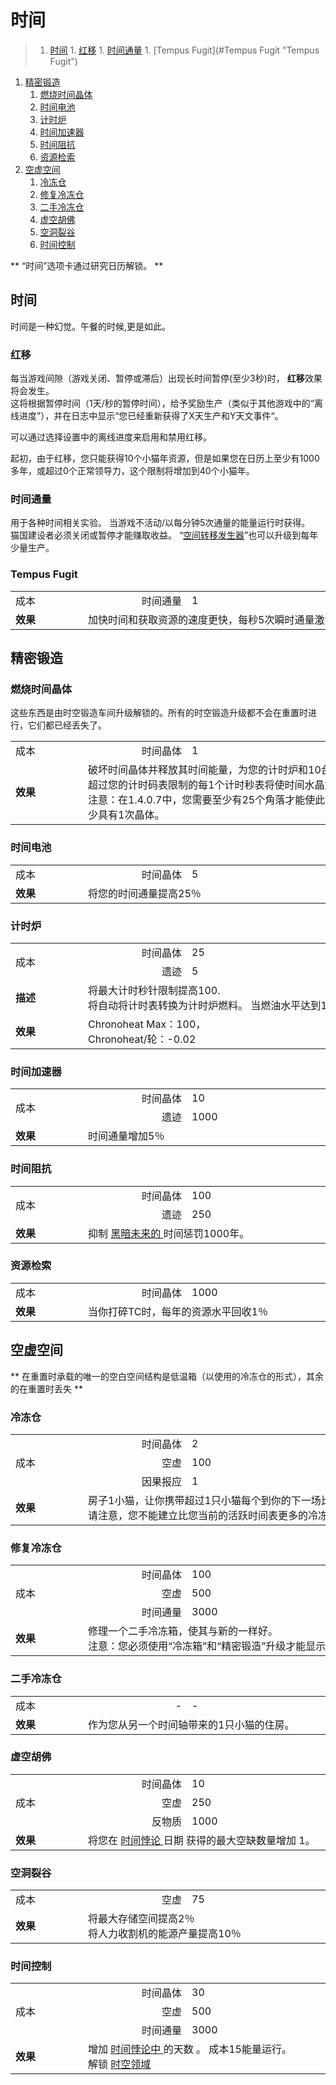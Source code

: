 # 时间

>1. [时间](#时间 "时间")
	1. [红移](#红移 "红移")
	1. [时间通量](#时间通量 "时间通量")
	1. [Tempus Fugit](#Tempus Fugit "Tempus Fugit")
1. [精密锻造](#精密锻造 "精密锻造")
	1. [燃烧时间晶体](#燃烧时间晶体 "燃烧时间晶体")
	1. [时间电池](#时间电池 "时间电池")
	1. [计时炉](#计时炉 "计时炉")
	1. [时间加速器](#时间加速器 "时间加速器")
	1. [时间阻抗](#时间阻抗 "时间阻抗")
	1. [资源检索](#资源检索 "资源检索")
1. [空虚空间](#空虚空间 "空虚空间")
	1. [冷冻仓](#冷冻仓 "冷冻仓")
	1. [修复冷冻仓](#修复冷冻仓 "修复冷冻仓")
	1. [二手冷冻仓](#二手冷冻仓 "二手冷冻仓")
	1. [虚空胡佛](#虚空胡佛 "虚空胡佛")
	1. [空洞裂谷](#空洞裂谷 "空洞裂谷")
	1. [时间控制](#时间控制 "时间控制")


** “时间”选项卡通过研究日历解锁。 **
## 时间
时间是一种幻觉。午餐的时候,更是如此。

### 红移

每当游戏间隙（游戏关闭、暂停或滞后）出现长时间暂停(至少3秒)时，
<strong>红移</strong>效果将会发生。  
这将根据暂停时间（1天/秒的暂停时间），给予奖励生产（类似于其他游戏中的“离线进度”），并在日志中显示“您已经重新获得了X天生产和Y天文事件“。  

可以通过选择设置中的离线进度来启用和禁用红移。  

起初，由于红移，您只能获得10个小猫年资源，但是如果您在日历上至少有1000多年，或超过0个正常领导力，这个限制将增加到40个小猫年。


### 时间通量
用于各种时间相关实验。
当游戏不活动/以每分钟5次通量的能量运行时获得。  
猫国建设者必须关闭或暂停才能赚取收益。
“[空间转移发生器](?file=001-猫咪百科/01-建筑物/09-超级建筑物#空间转移发生器)”也可以升级到每年少量生产。


### Tempus Fugit

<table class="wikitable">
			<tbody>
				<tr>
					<td class="em">
						<span style="display: block; width: 100px">
									成本
						</span>
					</td>
					<td style="text-align: right; ">
						<span style="display: block; width: 150px">
									时间通量
						</span>
					</td>
					<td style="text-align: left; ">
						<span style="display: block; width: 550px">
									1
						</span>
					</td>
				</tr>
				<tr>
					<td>
						<strong>
									效果
						</strong>
					</td>
					<td colspan="2" style="text-align: left; ">
								加快时间和获取资源的速度更快，每秒5次瞬时通量激活。
					</td>
				</tr>
			</tbody>
</table>


## 精密锻造
### 燃烧时间晶体
这些东西是由时空锻造车间升级解锁的。所有的时空锻造升级都不会在重置时进行，它们都已经丢失了。


<table class="wikitable">
			<tbody>
				<tr>
					<td class="em">
						<span style="display: block; width: 100px">
									成本
						</span>
					</td>
					<td style="text-align: right; ">
						<span style="display: block; width: 150px">
									时间晶体
						</span>
					</td>
					<td style="text-align: left; ">
						<span style="display: block; width: 550px">
									1
						</span>
					</td>
				</tr>
				<tr>
					<td>
						<strong>
									效果
						</strong>
					</td>
					<td colspan="2" style="text-align: left; ">
								破坏时间晶体并释放其时间能量，为您的计时炉和10台计时热能器创造100个燃料。
						<br style="clear:both">
								超过您的计时码表限制的每1个计时秒表将使时间水晶震撼价格上涨1％。
						<br style="clear:both">
								注意：在1.4.0.7中，您需要至少有25个角落才能使此按钮可见，但在1.4.0.8中，该属性已更改为至少具有1次晶体。
					</td>
				</tr>
			</tbody>
</table>

### 时间电池

<table class="wikitable">
			<tbody>
				<tr>
					<td class="em">
						<span style="display: block; width: 100px">
									成本
						</span>
					</td>
					<td style="text-align: right; ">
						<span style="display: block; width: 150px">
									时间晶体
						</span>
					</td>
					<td style="text-align: left; ">
						<span style="display: block; width: 550px">
									5
						</span>
					</td>
				</tr>
				<tr>
					<td>
						<strong>
									效果
						</strong>
					</td>
					<td colspan="2" style="text-align: left; ">
								将您的时间通量提高25％
					</td>
				</tr>
			</tbody>
</table>

### 计时炉

<table class="wikitable">
			<tbody>
				<tr>
					<td rowspan="2" class="em">
						<span style="display: block; width: 100px">
									成本
						</span>
					</td>
					<td style="text-align: right; ">
						<span style="display: block; width: 150px">
									时间晶体
						</span>
					</td>
					<td style="text-align: left; ">
						<span style="display: block; width: 550px">
									25
						</span>
					</td>
				</tr>
				<tr>
					<td style="text-align: right; ">
								遗迹
					</td>
					<td style="text-align: left; ">
								5
					</td>
				</tr>
				<tr>
					<td>
						<strong>
									描述
						</strong>
					</td>
					<td colspan="2" style="text-align: left; ">
								将最大计时秒针限制提高100.
						<br style="clear:both">
								将自动将计时表转换为计时炉燃料。
								当燃油水平达到100％时，会导致时间跳过。
					</td>
				</tr>
				<tr>
					<td>
						<strong>
									效果
						</strong>
					</td>
					<td colspan="2" style="text-align: left; ">
								Chronoheat Max：100，
						<br style="clear:both">
								Chronoheat/轮：-0.02
					</td>
				</tr>
			</tbody>
</table>


### 时间加速器

<table class="wikitable">
			<tbody>
				<tr>
					<td rowspan="2" class="em">
						<span style="display: block; width: 100px">
									成本
						</span>
					</td>
					<td style="text-align: right; ">
						<span style="display: block; width: 150px">
									时间晶体
						</span>
					</td>
					<td style="text-align: left; ">
						<span style="display: block; width: 550px">
									10
						</span>
					</td>
				</tr>
				<tr>
					<td style="text-align: right; ">
								遗迹
					</td>
					<td style="text-align: left; ">
								1000
					</td>
				</tr>
				<tr>
					<td>
						<strong>
									效果
						</strong>
					</td>
					<td colspan="2" style="text-align: left; ">
								时间通量增加5％
					</td>
				</tr>
			</tbody>
</table>


### 时间阻抗

<table class="wikitable">
			<tbody>
				<tr>
					<td rowspan="2" class="em">
						<span style="display: block; width: 100px">
									成本
						</span>
					</td>
					<td style="text-align: right; ">
						<span style="display: block; width: 150px">
									时间晶体
						</span>
					</td>
					<td style="text-align: left; ">
						<span style="display: block; width: 550px">
									100
						</span>
					</td>
				</tr>
				<tr>
					<td style="text-align: right; ">
								遗迹
					</td>
					<td style="text-align: left; ">
								250
					</td>
				</tr>
				<tr>
					<td>
						<strong>
									效果
						</strong>
					</td>
					<td colspan="2" style="text-align: left; ">
								抑制
						<a href="#Dark+Future">
									黑暗未来的
						</a>
								时间惩罚1000年。
					</td>
				</tr>
			</tbody>
</table>


### 资源检索

<table class="wikitable">
			<tbody>
				<tr>
					<td class="em">
						<span style="display: block; width: 100px">
									成本
						</span>
					</td>
					<td style="text-align: right; ">
						<span style="display: block; width: 150px">
									时间晶体
						</span>
					</td>
					<td style="text-align: left; ">
						<span style="display: block; width: 550px">
									1000
						</span>
					</td>
				</tr>
				<tr>
					<td>
						<strong>
									效果
						</strong>
					</td>
					<td colspan="2" style="text-align: left; ">
								当你打碎TC时，每年的资源水平回收1％
					</td>
				</tr>
			</tbody>
		</table>

## 空虚空间

** 在重置时承载的唯一的空白空间结构是低温箱（以使用的冷冻仓的形式），其余的在重置时丢失 **

### 冷冻仓

<table class="wikitable">
			<tbody>
				<tr>
					<td rowspan="3" class="em">
						<span style="display: block; width: 100px">
									成本
						</span>
					</td>
					<td style="text-align: right; ">
						<span style="display: block; width: 150px">
									时间晶体
						</span>
					</td>
					<td style="text-align: left; ">
						<span style="display: block; width: 550px">
									2
						</span>
					</td>
				</tr>
				<tr>
					<td style="text-align: right; ">
								空虚
					</td>
					<td style="text-align: left; ">
								100
					</td>
				</tr>
				<tr>
					<td style="text-align: right; ">
								因果报应
					</td>
					<td style="text-align: left; ">
								1
					</td>
				</tr>
				<tr>
					<td>
						<strong>
									效果
						</strong>
					</td>
					<td colspan="2" style="text-align: left; ">
								房子1小猫，让你携带超过1只小猫每个到你的下一场比赛。
						<br style="clear:both">
								请注意，您不能建立比您当前的活跃时间表更多的冷冻箱。
					</td>
				</tr>
			</tbody>
		</table>
	</div>

### 修复冷冻仓
<table class="wikitable">
			<tbody>
				<tr>
					<td rowspan="3" class="em">
						<span style="display: block; width: 100px">
									成本
						</span>
					</td>
					<td style="text-align: right; ">
						<span style="display: block; width: 150px">
									时间晶体
						</span>
					</td>
					<td style="text-align: left; ">
						<span style="display: block; width: 550px">
									100
						</span>
					</td>
				</tr>
				<tr>
					<td style="text-align: right; ">
								空虚
					</td>
					<td style="text-align: left; ">
								500
					</td>
				</tr>
				<tr>
					<td style="text-align: right; ">
								时间通量
					</td>
					<td style="text-align: left; ">
								3000
					</td>
				</tr>
				<tr>
					<td>
						<strong>
									效果
						</strong>
					</td>
					<td colspan="2" style="text-align: left; ">
								修理一个二手冷冻箱，使其与新的一样好。
						<br style="clear:both">
								注意：您必须使用“冷冻箱”和“精密锻造”升级才能显示此按钮。
					</td>
				</tr>
			</tbody>
		</table>

### 二手冷冻仓
<table class="wikitable">
			<tbody>
				<tr>
					<td class="em">
						<span style="display: block; width: 100px">
									成本
						</span>
					</td>
					<td style="text-align: right; ">
						<span style="display: block; width: 150px">
									-
						</span>
					</td>
					<td style="text-align: left; ">
						<span style="display: block; width: 550px">
									-
						</span>
					</td>
				</tr>
				<tr>
					<td>
						<strong>
									效果
						</strong>
					</td>
					<td colspan="2" style="text-align: left; ">
								作为您从另一个时间轴带来的1只小猫的住房。
					</td>
				</tr>
			</tbody>
		</table>

### 虚空胡佛
<table class="wikitable">
			<tbody>
				<tr>
					<td rowspan="3" class="em">
						<span style="display: block; width: 100px">
									成本
						</span>
					</td>
					<td style="text-align: right; ">
						<span style="display: block; width: 150px">
									时间晶体
						</span>
					</td>
					<td style="text-align: left; ">
						<span style="display: block; width: 550px">
									10
						</span>
					</td>
				</tr>
				<tr>
					<td style="text-align: right; ">
								空虚
					</td>
					<td style="text-align: left; ">
								250
					</td>
				</tr>
				<tr>
					<td style="text-align: right; ">
								反物质
					</td>
					<td style="text-align: left; ">
								1000
					</td>
				</tr>
				<tr>
					<td>
						<strong>
									效果
						</strong>
					</td>
					<td colspan="2" style="text-align: left; ">
								将您在
						<a href="#Temporal+Paradox">
									时间悖论
						</a>
								日期
								获得的最大空缺数量增加
								1。
					</td>
				</tr>
			</tbody>
		</table>

### 空洞裂谷
<table class="wikitable">
			<tbody>
				<tr>
					<td class="em">
						<span style="display: block; width: 100px">
									成本
						</span>
					</td>
					<td style="text-align: right; ">
						<span style="display: block; width: 150px">
									空虚
						</span>
					</td>
					<td style="text-align: left; ">
						<span style="display: block; width: 550px">
									75
						</span>
					</td>
				</tr>
				<tr>
					<td>
						<strong>
									效果
						</strong>
					</td>
					<td colspan="2" style="text-align: left; ">
								将最大存储空间提高2％
						<br style="clear:both">
								将人力收割机的能源产量提高10％
					</td>
				</tr>
			</tbody>
</table>

### 时间控制

<table class="wikitable">
			<tbody>
				<tr>
					<td rowspan="3" class="em">
						<span style="display: block; width: 100px">
									成本
						</span>
					</td>
					<td style="text-align: right; ">
						<span style="display: block; width: 150px">
									时间晶体
						</span>
					</td>
					<td style="text-align: left; ">
						<span style="display: block; width: 550px">
									30
						</span>
					</td>
				</tr>
				<tr>
					<td style="text-align: right; ">
								空虚
					</td>
					<td style="text-align: left; ">
								500
					</td>
				</tr>
				<tr>
					<td style="text-align: right; ">
								时间通量
					</td>
					<td style="text-align: left; ">
								3000
					</td>
				</tr>
				<tr>
					<td>
						<strong>
									效果
						</strong>
					</td>
					<td colspan="2" style="text-align: left; ">
								增加
						<a href="#Temporal+Paradox">
									时间悖论中
						</a>
								的天数
								。
								成本15能量运行。
						<br style="clear:both">
								解锁
						<a href="#workshop#Chronosurge">
									时空领域
						</a>
					</td>
				</tr>
			</tbody>
		</table>
